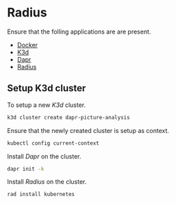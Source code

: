 # Radius
Ensure that the folling applications are are present.

- [Docker](https://docs.docker.com/desktop/)
- [K3d](https://k3d.io/)
- [Dapr](https://docs.dapr.io/getting-started/install-dapr-cli/)
- [Radius](https://docs.radapp.io/installation/)

## Setup K3d cluster
To setup a new _K3d_ cluster.

```bash
k3d cluster create dapr-picture-analysis
```
Ensure that the newly created cluster is setup as context.

```bash
kubectl config current-context
```

Install _Dapr_ on the cluster.
```bash
dapr init -k
```

Install _Radius_ on the cluster.
```bash
rad install kubernetes
```